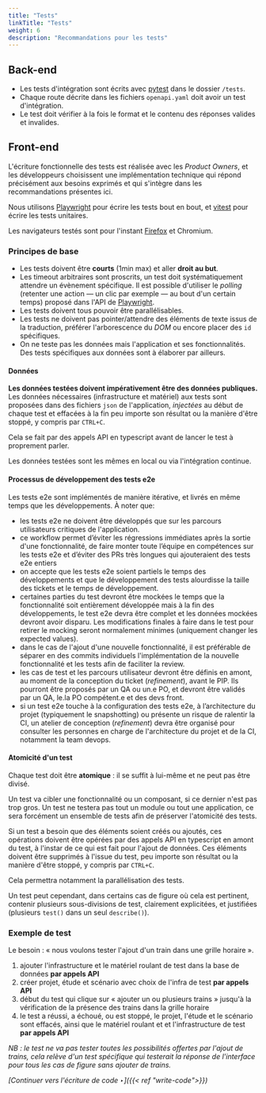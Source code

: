 ```yaml
---
title: "Tests"
linkTitle: "Tests"
weight: 6
description: "Recommandations pour les tests"
---
```

## Back-end
- Les tests d'intégration sont écrits avec [pytest](https://docs.pytest.org/) dans le dossier `/tests`.
- Chaque route décrite dans les fichiers `openapi.yaml` doit avoir un test d'intégration.
- Le test doit vérifier à la fois le format et le contenu des réponses valides et invalides.

## Front-end
L'écriture fonctionnelle des tests est réalisée avec les *Product Owners*, et les développeurs choisissent une implémentation technique qui répond précisément aux besoins exprimés et qui s'intègre dans les recommandations présentes ici.

Nous utilisons [Playwright](https://playwright.dev/) pour écrire les tests bout en bout, et [vitest](https://vitest.dev/) pour écrire les tests unitaires.

Les navigateurs testés sont pour l'instant [Firefox](https://www.mozilla.org/fr/firefox/switch/) et Chromium.

### Principes de base
- Les tests doivent être **courts** (1min max) et aller **droit au but**.
- Les timeout arbitraires sont proscrits, un test doit systématiquement attendre un évènement spécifique. Il est possible d'utiliser le *polling* (retenter une action — un clic par exemple — au bout d'un certain temps) proposé dans l'API de [Playwright](https://playwright.dev/).
- Les tests doivent tous pouvoir être parallélisables.
- Les tests ne doivent pas pointer/attendre des éléments de texte issus de la traduction, préférer l'arborescence du *DOM* ou encore placer des `id` spécifiques.
- On ne teste pas les données mais l'application et ses fonctionnalités. Des tests spécifiques aux données sont à élaborer par ailleurs.

#### Données
**Les données testées doivent impérativement être des données publiques.**
Les données nécessaires (infrastructure et matériel) aux tests sont proposées dans des fichiers `json` de l'application, *injectées* au début de chaque test et effacées à la fin peu importe son résultat ou la manière d'être stoppé, y compris par `CTRL+C`.

Cela se fait par des appels API en typescript avant de lancer le test à proprement parler.

Les données testées sont les mêmes en local ou via l'intégration continue.

#### Processus de développement des tests e2e
Les tests e2e sont implémentés de manière itérative, et livrés en même temps que les développements. À noter que:
- les tests e2e ne doivent être développés que sur les parcours utilisateurs critiques de l'application.
- ce workflow permet d’éviter les régressions immédiates après la sortie d'une fonctionnalité, de faire monter toute l’équipe en compétences sur les tests e2e et d’éviter des PRs très longues qui ajouteraient des tests e2e entiers
- on accepte que les tests e2e soient partiels le temps des développements et que le développement des tests alourdisse la taille des tickets et le temps de développement.
- certaines parties du test devront être mockées le temps que la fonctionnalité soit entièrement développée mais à la fin des développements, le test e2e devra être complet et les données mockées devront avoir disparu. Les modifications finales à faire dans le test pour retirer le mocking seront normalement minimes (uniquement changer les expected values).
- dans le cas de l'ajout d'une nouvelle fonctionnalité, il est préférable de séparer en des commits individuels l'implémentation de la nouvelle fonctionnalité et les tests afin de faciliter la review.
- les cas de test et les parcours utilisateur devront être définis en amont, au moment de la conception du ticket (_refinement_), avant le PIP. Ils pourront être proposés par un QA ou un.e PO, et devront être validés par un QA, le.la PO compétent.e et des devs front.
- si un test e2e touche à la configuration des tests e2e, à l’architecture du projet (typiquement le snapshotting) ou présente un risque de ralentir la CI, un atelier de conception (_refinement_) devra être organisé pour consulter les personnes en charge de l'architecture du projet et de la CI, notamment la team devops.

#### Atomicité d'un test
Chaque test doit être **atomique** : il se suffit à lui-même et ne peut pas être divisé.

Un test va cibler une fonctionnalité ou un composant, si ce dernier n'est pas trop gros. Un test ne testera pas tout un module ou tout une application, ce sera forcément un ensemble de tests afin de préserver l'atomicité des tests.

Si un test a besoin que des éléments soient créés ou ajoutés, ces opérations doivent être opérées par des appels API en typescript en amont du test, à l'instar de ce qui est fait pour l'ajout de données. Ces éléments doivent être supprimés à l'issue du test, peu importe son résultat ou la manière d'être stoppé, y compris par `CTRL+C`.

Cela permettra notamment la parallélisation des tests.

Un test peut cependant, dans certains cas de figure où cela est pertinent, contenir plusieurs sous-divisions de test, clairement explicitées, et justifiées (plusieurs `test()` dans un seul `describe()`).

### Exemple de test
Le besoin : « nous voulons tester l'ajout d'un train dans une grille horaire ».

1. ajouter l'infrastructure et le matériel roulant de test dans la base de données **par appels API**
2. créer projet, étude et scénario avec choix de l'infra de test **par appels API**
3. début du test qui clique sur « ajouter un ou plusieurs trains » jusqu'à la vérification de la présence des trains dans la grille horaire
4. le test a réussi, a échoué, ou est stoppé, le projet, l'étude et le scénario sont effacés, ainsi que le matériel roulant et et l'infrastructure de test **par appels API**

*NB : le test ne va pas tester toutes les possibilités offertes par l'ajout de trains, cela relève d'un test spécifique qui testerait la réponse de l'interface pour tous les cas de figure sans ajouter de trains.*

*[Continuer vers l'écriture de code ‣]({{< ref "write-code">}})*
